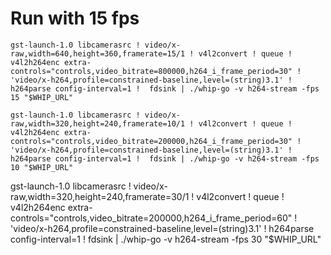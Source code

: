 # Run with 15 fps

```
gst-launch-1.0 libcamerasrc ! video/x-raw,width=640,height=360,framerate=15/1 ! v4l2convert ! queue ! v4l2h264enc extra-controls="controls,video_bitrate=800000,h264_i_frame_period=30" !  'video/x-h264,profile=constrained-baseline,level=(string)3.1' ! h264parse config-interval=1 !  fdsink | ./whip-go -v h264-stream -fps 15 "$WHIP_URL"
```

```
gst-launch-1.0 libcamerasrc ! video/x-raw,width=320,height=240,framerate=10/1 ! v4l2convert ! queue ! v4l2h264enc extra-controls="controls,video_bitrate=200000,h264_i_frame_period=30" !  'video/x-h264,profile=constrained-baseline,level=(string)3.1' ! h264parse config-interval=1 !  fdsink | ./whip-go -v h264-stream -fps 10 "$WHIP_URL"
```

gst-launch-1.0 libcamerasrc ! video/x-raw,width=320,height=240,framerate=30/1 ! v4l2convert ! queue ! v4l2h264enc extra-controls="controls,video_bitrate=200000,h264_i_frame_period=60" ! 'video/x-h264,profile=constrained-baseline,level=(string)3.1' ! h264parse config-interval=1 ! fdsink | ./whip-go -v h264-stream -fps 30 "$WHIP_URL"
